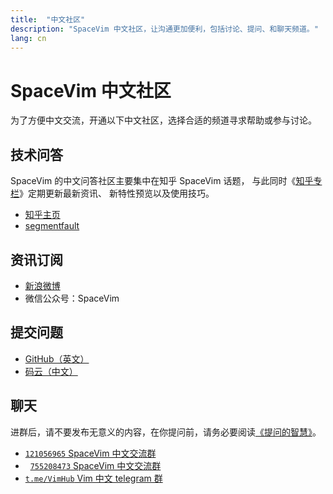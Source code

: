 ```yaml
---
title:  "中文社区"
description: "SpaceVim 中文社区，让沟通更加便利，包括讨论、提问、和聊天频道。"
lang: cn
---
```


# SpaceVim 中文社区

为了方便中文交流，开通以下中文社区，选择合适的频道寻求帮助或参与讨论。

## 技术问答

SpaceVim 的中文问答社区主要集中在知乎 SpaceVim 话题，
与此同时《[知乎专栏](https://zhuanlan.zhihu.com/SpaceVim)》定期更新最新资讯、
新特性预览以及使用技巧。

- [知乎主页](https://www.zhihu.com/people/SpaceVim/)
- [segmentfault](https://segmentfault.com/t/spacevim)

## 资讯订阅

- <i class="fab fa-weibo"></i> [新浪微博](https://weibo.com/SpaceVim)
- <i class="fab fa-weixin"></i> 微信公众号：SpaceVim

## 提交问题

- [GitHub（英文）](https://github.com/SpaceVim/SpaceVim)
- [码云（中文）](https://gitee.com/spacevim/SpaceVim/issues)

## 聊天

进群后，请不要发布无意义的内容，在你提问前，请务必要阅读[《提问的智慧》](http://doc.zengrong.net/smart-questions/cn.html)。

- <i class="fab fa-qq"></i> [`121056965` SpaceVim 中文交流群](https://jq.qq.com/?_wv=1027&k=43DB6SG)
-  <i class="fab fa-qq"></i> [`755208473` SpaceVim 中文交流群](https://jq.qq.com/?_wv=1027&k=5uBbMuA)
- <i class="fab fa-telegram-plane"></i> [`t.me/VimHub` Vim 中文 telegram 群](https://t.me/VimHub)
